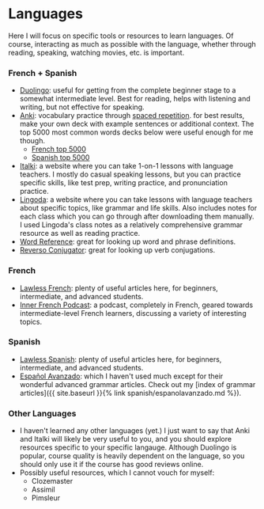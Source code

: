 # Languages

Here I will focus on specific tools or resources to learn languages. Of course, interacting as much as possible with the language, whether through reading, speaking, watching movies, etc. is important. 

### French + Spanish
- [Duolingo](https://duolingo.com): useful for getting from the complete beginner stage to a somewhat intermediate level. Best for reading, helps with listening and writing, but not effective for speaking.
- [Anki](https://ankiweb.net): vocabulary practice through [spaced repetition](https://en.wikipedia.org/wiki/Spaced_repetition). for best results, make your own deck with example sentences or additional context. The top 5000 most common words decks below were useful enough for me though. 
    - [French top 5000](https://ankiweb.net/shared/info/893324022)
    - [Spanish top 5000](https://ankiweb.net/shared/info/241428882)
- [Italki](https://italki.com): a website where you can take 1-on-1 lessons with language teachers. I mostly do casual speaking lessons, but you can practice specific skills, like test prep, writing practice, and pronunciation practice.
- [Lingoda](https://lingoda.com): a website where you can take lessons with language teachers about specific topics, like grammar and life skills. Also includes notes for each class which you can go through after downloading them manually. I used Lingoda's class notes as a relatively comprehensive grammar resource as well as reading practice.
- [Word Reference](https://wordreference.com): great for looking up word and phrase definitions.
- [Reverso Conjugator](https://conjugator.reverso.net/): great for looking up verb conjugations.

### French
- [Lawless French](https://www.lawlessfrench.com/): plenty of useful articles here, for beginners, intermediate, and advanced students. 
- [Inner French Podcast](https://innerfrench.com/): a podcast, completely in French, geared towards intermediate-level French learners, discussing a variety of interesting topics. 

### Spanish
- [Lawless Spanish](https://www.lawlessspanish.com/): plenty of useful articles here, for beginners, intermediate, and advanced students. 
- [Español Avanzado](https://www.espanolavanzado.com/): which I haven't used much except for their wonderful advanced grammar articles. Check out my [index of grammar articles]({{ site.baseurl }}{% link spanish/espanolavanzado.md %}).

### Other Languages
- I haven't learned any other languages (yet.) I just want to say that Anki and Italki will likely be very useful to you, and you should explore resources specific to your specific langauge. Although Duolingo is popular, course quality is heavily dependent on the language, so you should only use it if the course has good reviews online.
- Possibly useful resources, which I cannot vouch for myself:
    - Clozemaster
    - Assimil
    - Pimsleur


